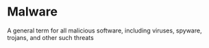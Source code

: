 [Title]: # (Logiciels malveillants)
[Order]: # (73)

# Malware

A general term for all malicious software, including viruses, spyware, trojans, and other such threats